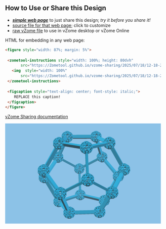 
## How to Use or Share this Design

 - [***simple web page***](<https://Zometool.github.io/vzome-sharing/2025/07/18/12-18-25-SOL-12-Dodecahedron/>) to just share this design; *try it before you share it!*
 - [source file for that web page](<https://github.com/Zometool/vzome-sharing/edit/main/2025/07/18/12-18-25-SOL-12-Dodecahedron/index.md>); click to customize
 - [raw vZome file](<https://raw.githubusercontent.com/Zometool/vzome-sharing/main/2025/07/18/12-18-25-SOL-12-Dodecahedron/SOL-12-Dodecahedron.vZome>) to use in vZome desktop or vZome Online
 
 HTML for embedding in any web page:
 ```html
<figure style="width: 87%; margin: 5%">
  
  <zometool-instructions style="width: 100%; height: 80dvh"
        src="https://Zometool.github.io/vzome-sharing/2025/07/18/12-18-25-SOL-12-Dodecahedron/SOL-12-Dodecahedron.vZome" >
    <img  style="width: 100%"
        src="https://Zometool.github.io/vzome-sharing/2025/07/18/12-18-25-SOL-12-Dodecahedron/SOL-12-Dodecahedron.png" >
  </zometool-instructions>

  <figcaption style="text-align: center; font-style: italic;">
     REPLACE this caption!
  </figcaption>
</figure>

 ```

[vZome Sharing documentation](https://vzome.github.io/vzome/sharing.html#how-it-works)

![Image](<SOL-12-Dodecahedron.png>)

